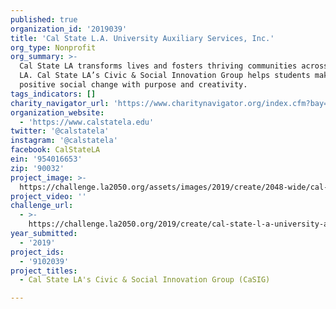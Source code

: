 ```yaml
---
published: true
organization_id: '2019039'
title: 'Cal State L.A. University Auxiliary Services, Inc.'
org_type: Nonprofit
org_summary: >-
  Cal State LA transforms lives and fosters thriving communities across greater
  LA. Cal State LA’s Civic & Social Innovation Group helps students make
  positive social change with purpose and creativity.
tags_indicators: []
charity_navigator_url: 'https://www.charitynavigator.org/index.cfm?bay=search.profile&ein=954016653'
organization_website:
  - 'https://www.calstatela.edu'
twitter: '@calstatela'
instagram: '@calstatela'
facebook: CalStateLA
ein: '954016653'
zip: '90032'
project_image: >-
  https://challenge.la2050.org/assets/images/2019/create/2048-wide/cal-state-l-a-university-auxiliary-services-inc.jpg
project_video: ''
challenge_url:
  - >-
    https://challenge.la2050.org/2019/create/cal-state-l-a-university-auxiliary-services-inc/
year_submitted:
  - '2019'
project_ids:
  - '9102039'
project_titles:
  - Cal State LA's Civic & Social Innovation Group (CaSIG)

---
```

